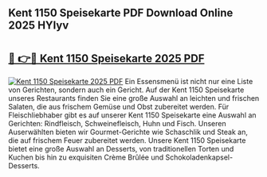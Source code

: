 ## Kent 1150 Speisekarte PDF Download Online 2025 HYIyv

# <h2><a href="http://gc91mp.nevu.top/?p=Kent+1150+Speisekarte">🔗 👉🔴 Kent 1150 Speisekarte 2025 PDF</a></h2>

[![Kent 1150 Speisekarte 2025 PDF](https://i.imgur.com/dBaPXMq.png)](http://gc91mp.nevu.top/?p=Kent+1150+Speisekarte)
Ein Essensmenü ist nicht nur eine Liste von Gerichten, sondern auch ein Gericht. Auf der Kent 1150 Speisekarte unseres Restaurants finden Sie eine große Auswahl an leichten und frischen Salaten, die aus frischem Gemüse und Obst zubereitet werden. Für Fleischliebhaber gibt es auf unserer Kent 1150 Speisekarte eine Auswahl an Gerichten: Rindfleisch, Schweinefleisch, Huhn und Fisch. Unseren Auserwählten bieten wir Gourmet-Gerichte wie Schaschlik und Steak an, die auf frischem Feuer zubereitet werden. Unsere Kent 1150 Speisekarte bietet eine große Auswahl an Desserts, von traditionellen Torten und Kuchen bis hin zu exquisiten Crème Brûlée und Schokoladenkapsel-Desserts.
